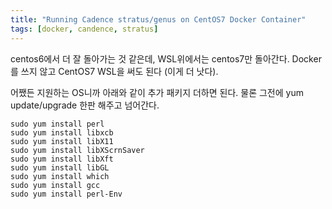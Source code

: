 ```yaml
---
title: "Running Cadence stratus/genus on CentOS7 Docker Container"
tags: [docker, candence, stratus]
---
```


centos6에서 더 잘 돌아가는 것 같은데, WSL위에서는 centos7만 돌아간다. Docker를 쓰지 않고 CentOS7 WSL을 써도 된다 (이게 더 낫다).

어쨌든 지원하는 OS니까 아래와 같이 추가 패키지 더하면 된다. 물론 그전에 yum update/upgrade 한판 해주고 넘어간다.

```
sudo yum install perl
sudo yum install libxcb
sudo yum install libX11
sudo yum install libXScrnSaver
sudo yum install libXft
sudo yum install libGL
sudo yum install which
sudo yum install gcc
sudo yum install perl-Env
```